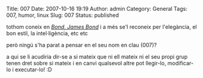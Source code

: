 Title: 007
Date: 2007-10-16 19:19
Author: admin
Category: General
Tags: 007, humor, linux
Slug: 007
Status: published

tothom coneix en <a href="http://ca.wikipedia.org/wiki/James_Bond" target="_blank" rel="noopener"><em>Bond, James Bond</em></a> i a més se'l reconeix per l'elegància, el bon estil, la intel·ligència, etc etc

però ningú s'ha parat a pensar en el seu nom en clau (007)?

a qui se li acudiria dir-se a si mateix que ni ell mateix ni el seu propi grup tenen dret sobre si mateix i en canvi qualsevol altre pot llegir-lo, modificar-lo i executar-lo! :D
